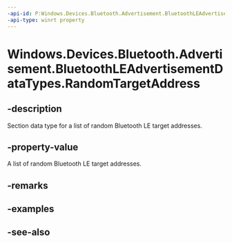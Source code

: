 ----api-id: P:Windows.Devices.Bluetooth.Advertisement.BluetoothLEAdvertisementDataTypes.RandomTargetAddress
-api-type: winrt property
---<!-- Property syntaxpublic byte RandomTargetAddress { get; }--># Windows.Devices.Bluetooth.Advertisement.BluetoothLEAdvertisementDataTypes.RandomTargetAddress## -descriptionSection data type for a list of random Bluetooth LE target addresses.## -property-valueA list of random Bluetooth LE target addresses.## -remarks## -examples## -see-also